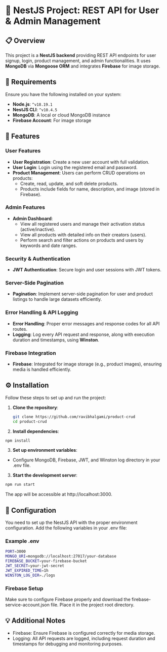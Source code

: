 # 🚀 NestJS Project: REST API for User & Admin Management

## 📋 Overview

This project is a **NestJS backend** providing REST API endpoints for user signup, login, product management, and admin functionalities. It uses **MongoDB** via **Mongoose ORM** and integrates **Firebase** for image storage.

## 🔧 Requirements

Ensure you have the following installed on your system:

- **Node.js**: `^v18.19.1`
- **NestJS CLI**: `^v10.4.5`
- **MongoDB**: A local or cloud MongoDB instance
- **Firebase Account**: For image storage

## 🚀 Features

### User Features

- **User Registration**: Create a new user account with full validation.
- **User Login**: Login using the registered email and password.
- **Product Management**: Users can perform CRUD operations on products:
  - Create, read, update, and soft delete products.
  - Products include fields for name, description, and image (stored in Firebase).

### Admin Features

- **Admin Dashboard**:
  - View all registered users and manage their activation status (active/inactive).
  - View all products with detailed info on their creators (users).
  - Perform search and filter actions on products and users by keywords and date ranges.

### Security & Authentication

- **JWT Authentication**: Secure login and user sessions with JWT tokens.

### Server-Side Pagination

- **Pagination**: Implement server-side pagination for user and product listings to handle large datasets efficiently.

### Error Handling & API Logging

- **Error Handling**: Proper error messages and response codes for all API routes.
- **Logging**: Log every API request and response, along with execution duration and timestamps, using **Winston**.

### Firebase Integration

- **Firebase**: Integrated for image storage (e.g., product images), ensuring media is handled efficiently.

## ⚙️ Installation

Follow these steps to set up and run the project:

1. **Clone the repository**:

   ```bash
   git clone https://github.com/ravibhalgami/product-crud
   cd product-crud
   ```

2. **Install dependencies**:

```bash
npm install
```

3. **Set up environment variables**:

- Configure MongoDB, Firebase, JWT, and Winston log directory in your .env file.

3. **Start the development server**:

```bash
npm run start
```

The app will be accessible at http://localhost:3000.

## 🔨 Configuration

You need to set up the NestJS API with the proper environment configuration. Add the following variables in your .env file:

### Example .env

```bash
PORT=3000
MONGO_URI=mongodb://localhost:27017/your-database
FIREBASE_BUCKET=your-firebase-bucket
JWT_SECRET=your-jwt-secret
JWT_EXPIRED_TIME=1h
WINSTON_LOG_DIR=./logs
```

### Firebase Setup

Make sure to configure Firebase properly and download the firebase-service-account.json file. Place it in the project root directory.

## 💡 Additional Notes

- Firebase: Ensure Firebase is configured correctly for media storage.
- Logging: All API requests are logged, including request duration and timestamps for debugging and monitoring purposes.
